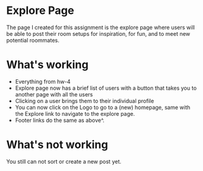 # Explore Page

The page I created for this assignment is the explore page where users will be able to post their room setups for inspiration, for fun, and to meet new potential roommates. 

# What's working

- Everything from hw-4
- Explore page now has a brief list of users with a button that takes you to another page with all the users
- Clicking on a user brings them to their individual profile
- You can now click on the Logo to go to a (new) homepage, same with the Explore link to navigate to the explore page.
- Footer links do the same as above^.

# What's not working
You still can not sort or create a new post yet.